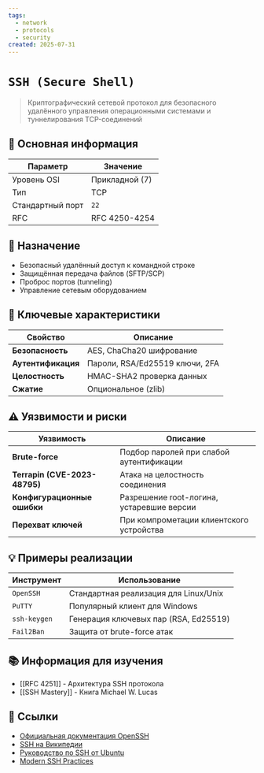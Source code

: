 ```yaml
---
tags:
  - network
  - protocols
  - security
created: 2025-07-31
---
```


# `SSH (Secure Shell)` 
> Криптографический сетевой протокол для безопасного удалённого управления операционными системами и туннелирования TCP-соединений

## 📌 Основная информация
| Параметр        | Значение                  |
| --------------- | ------------------------- |
| Уровень OSI     | Прикладной (7)            |
| Тип             | TCP                       |
| Стандартный порт| `22`                      |
| RFC             | RFC 4250-4254             |

## 🎯 Назначение
- Безопасный удалённый доступ к командной строке
- Защищённая передача файлов (SFTP/SCP)
- Проброс портов (tunneling)
- Управление сетевым оборудованием

## 🔧 Ключевые характеристики
| Свойство         | Описание                            |
| ---------------- | ----------------------------------- |
| **Безопасность** | AES, ChaCha20 шифрование            |
| **Аутентификация** | Пароли, RSA/Ed25519 ключи, 2FA     |
| **Целостность**  | HMAC-SHA2 проверка данных           |
| **Сжатие**       | Опциональное (zlib)                 |

## ⚠️ Уязвимости и риски
| Уязвимость                    | Описание                                  |
| ----------------------------- | ----------------------------------------- |
| **Brute-force**               | Подбор паролей при слабой аутентификации  |
| **Terrapin (CVE-2023-48795)** | Атака на целостность соединения           |
| **Конфигурационные ошибки**   | Разрешение root-логина, устаревшие версии |
| **Перехват ключей**           | При компрометации клиентского устройства  |

## 💡 Примеры реализации
| Инструмент        | Использование                            |
| ----------------- | ---------------------------------------- |
| `OpenSSH`         | Стандартная реализация для Linux/Unix    |
| `PuTTY`           | Популярный клиент для Windows            |
| `ssh-keygen`      | Генерация ключевых пар (RSA, Ed25519)    |
| `Fail2Ban`        | Защита от brute-force атак               |

## 📚 Информация для изучения
- [[RFC 4251]] - Архитектура SSH протокола
- [[SSH Mastery]] - Книга Michael W. Lucas

## 🔗 Ссылки
- [Официальная документация OpenSSH](https://www.openssh.com/)
- [SSH на Википедии](https://ru.wikipedia.org/wiki/SSH)
- [Руководство по SSH от Ubuntu](https://help.ubuntu.com/community/SSH)
- [Modern SSH Practices](https://www.ssh.com/academy/ssh)